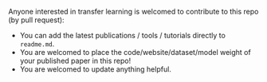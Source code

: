Anyone interested in transfer learning is welcomed to contribute to this repo (by pull request):

- You can add the latest publications / tools / tutorials directly to `readme.md`.
- You are welcomed to place the code/website/dataset/model weight of your published paper in this repo!
- You are welcomed to update anything helpful.
